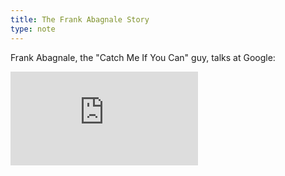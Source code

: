 ```yaml
---
title: The Frank Abagnale Story
type: note
---
```


Frank Abagnale, the "Catch Me If You Can" guy, talks at Google:

<div class="video-wrapper">
  <iframe title="The Frank Abagnale Story" src="https://www.youtube-nocookie.com/embed/vsMydMDi3rI?rel=0" frameborder="0" allowfullscreen></iframe>
</div>
